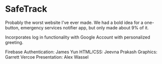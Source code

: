 # SafeTrack

Probably the worst website I've ever made. We had a bold idea for a one-button, emergency services notifier app, but only made about 9% of it.

Incorporates log in functionality with Google Account with personalized greeting.

Firebase Authentication: James Yun
HTML/CSS: Jeevna Prakash
Graphics: Garrett Vercoe
Presentation: Alex Wassel
